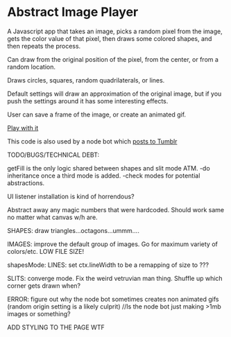 # Abstract Image Player

A Javascript app that takes an image, picks a random pixel from the image, gets the color value of that pixel, then draws some colored shapes, and then repeats the process.

Can draw from the original position of the pixel, from the center, or from a random location.

Draws circles, squares, random quadrilaterals, or lines.

Default settings will draw an approximation of the original image, but if you push the settings around it has some interesting effects.

User can save a frame of the image, or create an animated gif.

[Play with it](http://coleww.github.io/canvasHax/)

This code is also used by a node bot which [posts to Tumblr](http://www.gif-ebooks.tumblr.com)



TODO/BUGS/TECHNICAL DEBT:

getFill is the only logic shared between shapes and slit mode ATM.
-do inheritance once a third mode is added.
-check modes for potential abstractions.

UI listener installation is kind of horrendous?

Abstract away any magic numbers that were hardcoded. Should work same no matter what canvas w/h are.

SHAPES: draw triangles...octagons...ummm....

IMAGES: improve the default group of images. Go for maximum variety of colors/etc. LOW FILE SIZE!

shapesMode: LINES: set ctx.lineWidth to be a remapping of size to ???

SLITS: converge mode. Fix the weird vetruvian man thing. Shuffle up which corner gets drawn when?

ERROR: figure out why the node bot sometimes creates non animated gifs (random origin setting is a likely culprit)
//Is the node bot just making >1mb images or something?

ADD STYLING TO THE PAGE WTF

